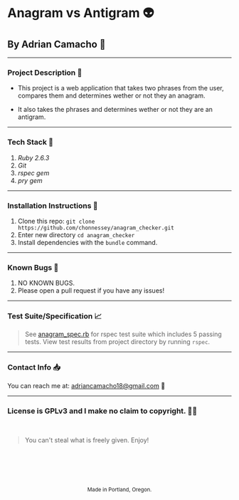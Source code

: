 # Anagram vs Antigram :alien:
## By Adrian Camacho :electric_plug:

---

### Project Description :pencil:

* This project is a web application that takes two phrases from the user, compares them and determines wether or not they an anagram. 

* It also takes the phrases and determines wether or not they are an antigram.
---
### Tech Stack :floppy_disk:
1. _Ruby 2.6.3_
2. _Git_
3. _rspec gem_
4. _pry gem_
---
### Installation Instructions :pushpin:
1. Clone this repo: `git clone https://github.com/chonnessey/anagram_checker.git`
2. Enter new directory `cd anagram_checker`
3. Install dependencies with the `bundle` command.
---
### Known Bugs :bug:
1. NO KNOWN BUGS.
2. Please open a pull request if you have any issues!
---
### Test Suite/Specification :chart_with_upwards_trend:

> See [anagram_spec.rb](https://github.com/chonnessey/anagram_checker/blob/main/spec/anagram_spec.rb) for rspec test suite which includes 5 passing tests. View test results from project directory by running `rspec`.
---
### Contact Info :inbox_tray:

You can reach me at: <adriancamacho18@gmail.com> :rocket:
___
### License is GPLv3 and I make no claim to copyright. :guardsman:
<br />

> You can't steal what is freely given. Enjoy!

<br />
<br />
<br />
<br />
<p align="center">
  <small>Made in Portland, Oregon.</small>
</p>